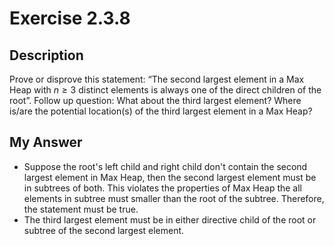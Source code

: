 # Exercise 2.3.8

## Description

Prove or disprove this statement: “The second largest element in a Max Heap with $n ≥ 3$ distinct elements is always one of the direct children of the root”. Follow up question: What about the third largest element? Where is/are the potential location(s) of the third largest element in a Max Heap?

## My Answer

- Suppose the root's left child and right child don't contain the second largest element in Max Heap, then the second largest element must be in subtrees of both. This violates the properties of Max Heap the all elements in subtree must smaller than the root of the subtree. Therefore, the statement must be true.
- The third largest element must be in either directive child of the root or subtree of the second largest element.
